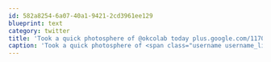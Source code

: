 ```yaml
---
id: 582a8254-6a07-40a1-9421-2cd3961ee129
blueprint: text
category: twitter
title: 'Took a quick photosphere of @okcolab today plus.google.com/11700107416429…'
caption: 'Took a quick photosphere of <span class="username username_linked">@<a href="https://twitter.com/okcolab" title="Okanagan coLab">okcolab</a></span> today <a href="https://plus.google.com/117001074164298058845/posts/KLTL7sCWdBL" title="https://plus.google.com/117001074164298058845/posts/KLTL7sCWdBL" class="link link_untco">plus.google.com/11700107416429…</a>'
---
```

